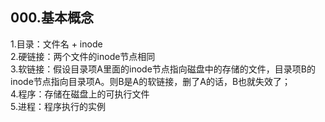 ## **000.基本概念**
  1.目录：文件名 + inode   
  2.硬链接：两个文件的inode节点相同   
  3.软链接：假设目录项A里面的inode节点指向磁盘中的存储的文件，目录项B的inode节点指向目录项A。则B是A的软链接，删了A的话，B也就失效了；   
  4.程序：存储在磁盘上的可执行文件   
  5.进程：程序执行的实例     